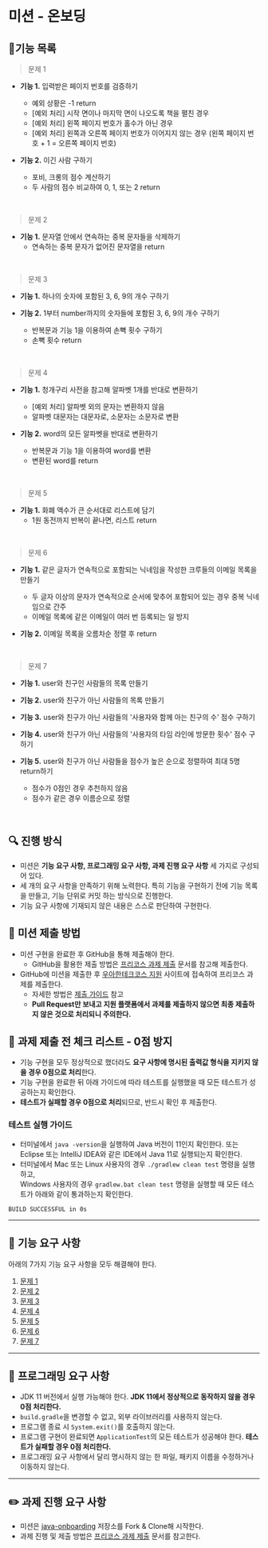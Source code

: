 # 미션 - 온보딩

## 📑기능 목록

> 문제 1
+ **기능 1.** 입력받은 페이지 번호를 검증하기
    - 예외 상황은 -1 return
    - [예외 처리] 시작 면이나 마지막 면이 나오도록 책을 펼친 경우
    - [예외 처리] 왼쪽 페이지 번호가 홀수가 아닌 경우
    - [예외 처리] 왼쪽과 오른쪽 페이지 번호가 이어지지 않는 경우 (왼쪽 페이지 번호 + 1 = 오른쪽 페이지 번호)
  

+ **기능 2.** 이긴 사람 구하기
    - 포비, 크롱의 점수 계산하기
    - 두 사람의 점수 비교하여 0, 1, 또는 2  return  

<br>

> 문제 2
+ **기능 1.** 문자열 안에서 연속하는 중복 문자들을 삭제하기
    - 연속하는 중복 문자가 없어진 문자열을 return

<br>

> 문제 3
+ **기능 1.** 하나의 숫자에 포함된 3, 6, 9의 개수 구하기  
  

+ **기능 2.** 1부터 number까지의 숫자들에 포함된 3, 6, 9의 개수 구하기
    - 반복문과 기능 1을 이용하여 손뼉 횟수 구하기
    - 손뼉 횟수 return

<br>


> 문제 4
+ **기능 1.** 청개구리 사전을 참고해 알파벳 1개를 반대로 변환하기
    - [예외 처리] 알파벳 외의 문자는 변환하지 않음
    - 알파벳 대문자는 대문자로, 소문자는 소문자로 변환

    
+ **기능 2.** word의 모든 알파벳을 반대로 변환하기
  - 반복문과 기능 1을 이용하여 word를 변환
  - 변환된 word를 return


<br>


> 문제 5
+ **기능 1.** 화폐 액수가 큰 순서대로 리스트에 담기
    - 1원 동전까지 반복이 끝나면, 리스트 return


<br>


> 문제 6
+ **기능 1.** 같은 글자가 연속적으로 포함되는 닉네임을 작성한 크루들의 이메일 목록을 만들기
    - 두 글자 이상의 문자가 연속적으로 순서에 맞추어 포함되어 있는 경우 중복 닉네임으로 간주
    - 이메일 목록에 같은 이메일이 여러 번 등록되는 일 방지


+ **기능 2.** 이메일 목록을 오름차순 정렬 후 return


<br>


> 문제 7
+ **기능 1.** user와 친구인 사람들의 목록 만들기


+ **기능 2.** user와 친구가 아닌 사람들의 목록 만들기


+ **기능 3.** user와 친구가 아닌 사람들의 '사용자와 함께 아는 친구의 수' 점수 구하기


+ **기능 4.** user와 친구가 아닌 사람들의 '사용자의 타임 라인에 방문한 횟수' 점수 구하기


+ **기능 5.** user와 친구가 아닌 사람들을 점수가 높은 순으로 정렬하여 최대 5명 return하기
  - 점수가 0점인 경우 추천하지 않음
  - 점수가 같은 경우 이름순으로 정렬  


<br>

## 🔍 진행 방식

- 미션은 **기능 요구 사항, 프로그래밍 요구 사항, 과제 진행 요구 사항** 세 가지로 구성되어 있다.
- 세 개의 요구 사항을 만족하기 위해 노력한다. 특히 기능을 구현하기 전에 기능 목록을 만들고, 기능 단위로 커밋 하는 방식으로 진행한다.
- 기능 요구 사항에 기재되지 않은 내용은 스스로 판단하여 구현한다.

## 📮 미션 제출 방법

- 미션 구현을 완료한 후 GitHub을 통해 제출해야 한다.
    - GitHub을 활용한 제출 방법은 [프리코스 과제 제출](https://github.com/woowacourse/woowacourse-docs/tree/master/precourse) 문서를 참고해
      제출한다.
- GitHub에 미션을 제출한 후 [우아한테크코스 지원](https://apply.techcourse.co.kr) 사이트에 접속하여 프리코스 과제를 제출한다.
    - 자세한 방법은 [제출 가이드](https://github.com/woowacourse/woowacourse-docs/tree/master/precourse#제출-가이드) 참고
    - **Pull Request만 보내고 지원 플랫폼에서 과제를 제출하지 않으면 최종 제출하지 않은 것으로 처리되니 주의한다.**

## 🚨 과제 제출 전 체크 리스트 - 0점 방지

- 기능 구현을 모두 정상적으로 했더라도 **요구 사항에 명시된 출력값 형식을 지키지 않을 경우 0점으로 처리**한다.
- 기능 구현을 완료한 뒤 아래 가이드에 따라 테스트를 실행했을 때 모든 테스트가 성공하는지 확인한다.
- **테스트가 실패할 경우 0점으로 처리**되므로, 반드시 확인 후 제출한다.

### 테스트 실행 가이드

- 터미널에서 `java -version`을 실행하여 Java 버전이 11인지 확인한다. 또는 Eclipse 또는 IntelliJ IDEA와 같은 IDE에서 Java 11로 실행되는지 확인한다.
- 터미널에서 Mac 또는 Linux 사용자의 경우 `./gradlew clean test` 명령을 실행하고,   
  Windows 사용자의 경우  `gradlew.bat clean test` 명령을 실행할 때 모든 테스트가 아래와 같이 통과하는지 확인한다.

```
BUILD SUCCESSFUL in 0s
```

---

## 🚀 기능 요구 사항
아래의 7가지 기능 요구 사항을 모두 해결해야 한다.

1. [문제 1](./docs/PROBLEM1.md)
2. [문제 2](./docs/PROBLEM2.md)
3. [문제 3](./docs/PROBLEM3.md)
4. [문제 4](./docs/PROBLEM4.md)
5. [문제 5](./docs/PROBLEM5.md)
6. [문제 6](./docs/PROBLEM6.md)
7. [문제 7](./docs/PROBLEM7.md)

---

## 🎯 프로그래밍 요구 사항

- JDK 11 버전에서 실행 가능해야 한다. **JDK 11에서 정상적으로 동작하지 않을 경우 0점 처리한다.**
- `build.gradle`을 변경할 수 없고, 외부 라이브러리를 사용하지 않는다.
- 프로그램 종료 시 `System.exit()`를 호출하지 않는다.
- 프로그램 구현이 완료되면 `ApplicationTest`의 모든 테스트가 성공해야 한다. **테스트가 실패할 경우 0점 처리한다.**
- 프로그래밍 요구 사항에서 달리 명시하지 않는 한 파일, 패키지 이름을 수정하거나 이동하지 않는다.

---

## ✏️ 과제 진행 요구 사항

- 미션은 [java-onboarding](https://github.com/woowacourse-precourse/java-onboarding) 저장소를 Fork & Clone해 시작한다.
- 과제 진행 및 제출 방법은 [프리코스 과제 제출](https://github.com/woowacourse/woowacourse-docs/tree/master/precourse) 문서를 참고한다.
